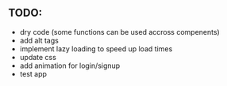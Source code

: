 ## TODO:
- dry code (some functions can be used accross compenents)
- add alt tags
- implement lazy loading to speed up load times
- update css
- add animation for login/signup
- test app


